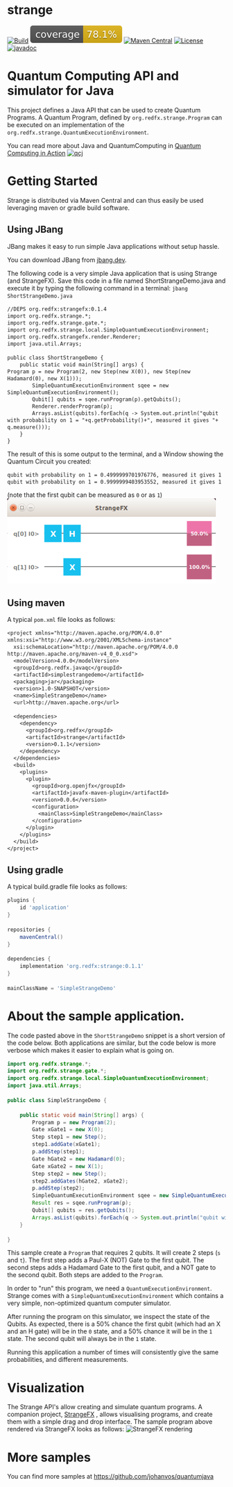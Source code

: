# strange
[![Build](https://github.com/redfx-quantum/strange/actions/workflows/build.yml/badge.svg)](https://github.com/redfx-quantum/strange/actions/workflows/build.yml)
[![Test Coverage](https://github.com/redfx-quantum/strange/blob/gh-pages/badges/jacoco.svg?raw=true)](https://redfx-quantum.github.io/strange/)
[![Maven Central](https://img.shields.io/maven-central/v/org.redfx/strange)](https://search.maven.org/#search|ga|1|org.redfx.strange)
[![License](https://img.shields.io/github/license/redfx-quantum/strange)](https://opensource.org/licenses/GPL-3.0)
[![javadoc](https://javadoc.io/badge2/org.redfx/strange/javadoc.svg)](https://javadoc.io/doc/org.redfx/strange)

# Quantum Computing API and simulator for Java

This project defines a Java API that can be used to create Quantum Programs.
A Quantum Program, defined by <code>org.redfx.strange.Program</code> can be executed on an implementation of the 
<code>org.redfx.strange.QuantumExecutionEnvironment</code>.

You can read more about Java and QuantumComputing in [Quantum Computing in Action](https://www.manning.com/books/quantum-computing-in-action?a_aid=quantumjava&a_bid=e5166ab9)
<a href="https://www.manning.com/books/quantum-computing-for-java-developers?a_aid=quantumjava&a_bid=e5166ab9">
![qcj](https://github.com/redfx-quantum/strange/assets/767876/324f682d-eaaf-4829-b411-4ab2abc104cc)</a>

# Getting Started

Strange is distributed via Maven Central and can thus easily be used leveraging maven or gradle build software.

## Using JBang

JBang makes it easy to run simple Java applications without setup hassle.

You can download JBang from <a href="https://jbang.dev">jbang.dev</a>.

The following code is a very simple Java application that is using Strange (and StrangeFX). Save this code in a
file named ShortStrangeDemo.java and execute it by typing the following command in a terminal:
`jbang ShortStrangeDemo.java`

```
//DEPS org.redfx:strangefx:0.1.4
import org.redfx.strange.*;
import org.redfx.strange.gate.*;
import org.redfx.strange.local.SimpleQuantumExecutionEnvironment;
import org.redfx.strangefx.render.Renderer;
import java.util.Arrays;

public class ShortStrangeDemo {
    public static void main(String[] args) {
Program p = new Program(2, new Step(new X(0)), new Step(new Hadamard(0), new X(1)));
        SimpleQuantumExecutionEnvironment sqee = new SimpleQuantumExecutionEnvironment();
        Qubit[] qubits = sqee.runProgram(p).getQubits();
        Renderer.renderProgram(p);
        Arrays.asList(qubits).forEach(q -> System.out.println("qubit with probability on 1 = "+q.getProbability()+", measured it gives "+ q.measure()));
    }
}
```

The result of this is some output to the terminal, and a Window showing the Quantum Circuit you created:
```
qubit with probability on 1 = 0.4999999701976776, measured it gives 1
qubit with probability on 1 = 0.9999999403953552, measured it gives 1

```
(note that the first qubit can be measured as `0` or as `1`)
![demo output](assets/shortdemo.png)

## Using maven

A typical `pom.xml` file looks as follows:

```maven
<project xmlns="http://maven.apache.org/POM/4.0.0" xmlns:xsi="http://www.w3.org/2001/XMLSchema-instance"
  xsi:schemaLocation="http://maven.apache.org/POM/4.0.0 http://maven.apache.org/maven-v4_0_0.xsd">
  <modelVersion>4.0.0</modelVersion>
  <groupId>org.redfx.javaqc</groupId>
  <artifactId>simplestrangedemo</artifactId>
  <packaging>jar</packaging>
  <version>1.0-SNAPSHOT</version>
  <name>SimpleStrangeDemo</name>
  <url>http://maven.apache.org</url>

  <dependencies>
    <dependency>
      <groupId>org.redfx</groupId>
      <artifactId>strange</artifactId>
      <version>0.1.1</version>
    </dependency>
  </dependencies>
  <build> 
    <plugins>
      <plugin>
        <groupId>org.openjfx</groupId>
        <artifactId>javafx-maven-plugin</artifactId>
        <version>0.0.6</version>
        <configuration>
          <mainClass>SimpleStrangeDemo</mainClass>
        </configuration>
      </plugin>
    </plugins>
  </build>
</project>

```

## Using gradle

A typical build.gradle file looks as follows:
```gradle
plugins {
    id 'application'
}

repositories {
    mavenCentral()
}

dependencies {
    implementation 'org.redfx:strange:0.1.1'
}

mainClassName = 'SimpleStrangeDemo'

```

# About the sample application.

The code pasted above in the `ShortStrangeDemo` snippet is a short version of the code
below. Both applications are similar, but the code below is more verbose which makes it
easier to explain what is going on.

```java
import org.redfx.strange.*;
import org.redfx.strange.gate.*;
import org.redfx.strange.local.SimpleQuantumExecutionEnvironment;
import java.util.Arrays;

public class SimpleStrangeDemo {

    public static void main(String[] args) {
        Program p = new Program(2);
        Gate xGate1 = new X(0); 
        Step step1 = new Step();
        step1.addGate(xGate1);
        p.addStep(step1);
        Gate hGate2 = new Hadamard(0);
        Gate xGate2 = new X(1);
        Step step2 = new Step();
        step2.addGates(hGate2, xGate2);
        p.addStep(step2);
        SimpleQuantumExecutionEnvironment sqee = new SimpleQuantumExecutionEnvironment();
        Result res = sqee.runProgram(p);
        Qubit[] qubits = res.getQubits();
        Arrays.asList(qubits).forEach(q -> System.out.println("qubit with probability on 1 = "+q.getProbability()+", measured it gives "+ q.measure()));
    }

}
```

This sample create a <code>Program</code> that requires 2 qubits. It will create 2 steps (<code>s</code> and <code>t</code>).
The first step adds a Paul-X (NOT) Gate to the first qubit. 
The second steps adds a Hadamard Gate to the first qubit, and a NOT gate to the second qubit.
Both steps are added to the <code>Program</code>.

In order to "run" this program, we need a <code>QuantumExecutionEnvironment</code>. Strange comes with a 
<code>SimpleQuantumExecutionEnvironment</code> which contains a very simple, non-optimized quantum computer simulator.

After running the program on this simulator, we inspect the state of the Qubits. As expected, there is a 50% chance the first qubit (which had an X and an H gate) will be in the <code>0</code> state, and a 50% chance it will be in the <code>1</code> state. The second qubit will always be in the <code>1</code> state.


Running this application a number of times will consistently give the same probabilities, and different measurements.

# Visualization

The Strange API's allow creating and simulate quantum programs. A companion project, [StrangeFX](https://github.com/redfx-quantum/strangefx) , allows visualising programs, and create them with a simple drag and drop interface. The sample program above rendered via StrangeFX looks as follows:
![StrangeFX rendering](https://github.com/redfx-quantum/strangefx/blob/master/docs/images/simpleview.png)

# More samples
You can find more samples at https://github.com/johanvos/quantumjava
